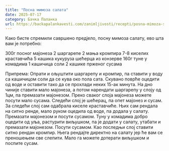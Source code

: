 ```yaml
---
title: "Посна мимоза салата"
date: 2025-07-17
category: Бачка Паланка
url: https://backapalankavesti.com/zanimljivosti/recepti/posna-mimoza-salata2/
---
```


Како бисте спремили савршено предјело, посну мимоза салату, ево шта вам је потребно:

300г посног мајонеза
2 шаргарепе
2 мања кромпира
7-8 киселих краставчића
5 кашика кукуруза шећерца из конзерве
160г туне у комадима
1 кашичица соли
2 кашике прженог сусама

Припрема: Опрати и ољуштити шаргарепу и кромпир, па ставити у воду са кашичицом соли да се кува око пола сата. Скувано поврће оцедити од воде и оставити тако да се прохлади неких 15-ак минута. На дно чиније ставити мало мајонеза, а потом нарендати шаргарепу у слоју од 1цм, па премазати мајонезом. Преко сваког слоја мајонеза можете посути мало сусама. Следећи слој је шећерац, па опет мајонез и сусам. За следећи слој сам одабрала киселе краставчиће. Њих сам рендала на ситно ренде, мало руком оцедила од воде, па додала у салату. Премазати мајонезом и посути сусамом. Туну у комадима добро оцедити од уља, растурити виљушком, па је додати у салату, утабати и премазати мајонезом. Посути сусамом. Као последњи слој ставити ситно рендан кромпир. Њега рендајте директно на салату јер ће вам се преношењем све слепити. Мало га можете дотерати виљушком и поспите сусам.
